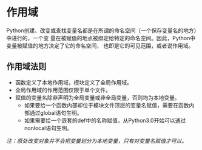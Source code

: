 # 作用域

Python创建、改变或查找变量名都是在所谓的命名空间（一个保存变量名的地方）中进行的，一个变
量在被赋值的地点被绑定给特定的命名空间。因此，Python中变量被赋值的地方决定了它的命名空间，
也即是它的可见范围，或者说作用域。

## 作用域法则

- 函数定义了本地作用域，模块定义了全局作用域。
- 全局作用域的作用范围仅限于单个文件。
- 赋值的变量名除非声明为全局变量或非全局变量，否则均为本地变量。
  - 如果要给一个函数内部却位于模块文件顶层的变量名赋值，需要在函数内部通过global语句生明。
  - 如果需要给一个嵌套的def中的名称赋值，从Python3.0开始可以通过nonlocal语句生明。

*注：原处改变对象并不会把变量划分为本地变量，只有对变量名赋值才可以。*  
